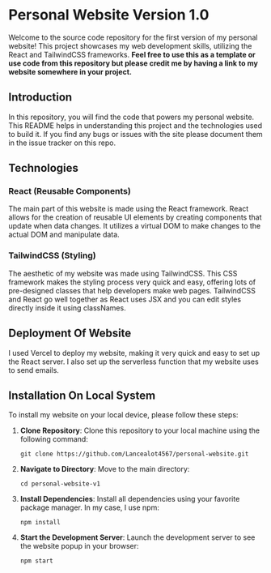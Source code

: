 # Personal Website Version 1.0

Welcome to the source code repository for the first version of my personal website! This project showcases my web development skills, utilizing the React and TailwindCSS frameworks. **Feel free to use this as a template or use code from this repository but please credit me by having a link to my website somewhere in your project.**

## Introduction

In this repository, you will find the code that powers my personal website. This README helps in understanding this project and the technologies used to build it. If you find any bugs or issues with the site please document them in the issue tracker on this repo.

## Technologies

### React (Reusable Components)

The main part of this website is made using the React framework. React allows for the creation of reusable UI elements by creating components that update when data changes. It utilizes a virtual DOM to make changes to the actual DOM and manipulate data.

### TailwindCSS (Styling)

The aesthetic of my website was made using TailwindCSS. This CSS framework makes the styling process very quick and easy, offering lots of pre-designed classes that help developers make web pages. TailwindCSS and React go well together as React uses JSX and you can edit styles directly inside it using classNames.

## Deployment Of Website

I used Vercel to deploy my website, making it very quick and easy to set up the React server. I also set up the serverless function that my website uses to send emails.

## Installation On Local System

To install my website on your local device, please follow these steps:

1. **Clone Repository**: Clone this repository to your local machine using the following command:

   ```
   git clone https://github.com/Lancealot4567/personal-website.git
   ```

2. **Navigate to Directory**: Move to the main directory:

   ```
   cd personal-website-v1
   ```

3. **Install Dependencies**: Install all dependencies using your favorite package manager. In my case, I use npm:

   ```
   npm install
   ```

4. **Start the Development Server**: Launch the development server to see the website popup in your browser:

   ```
   npm start
   ```


